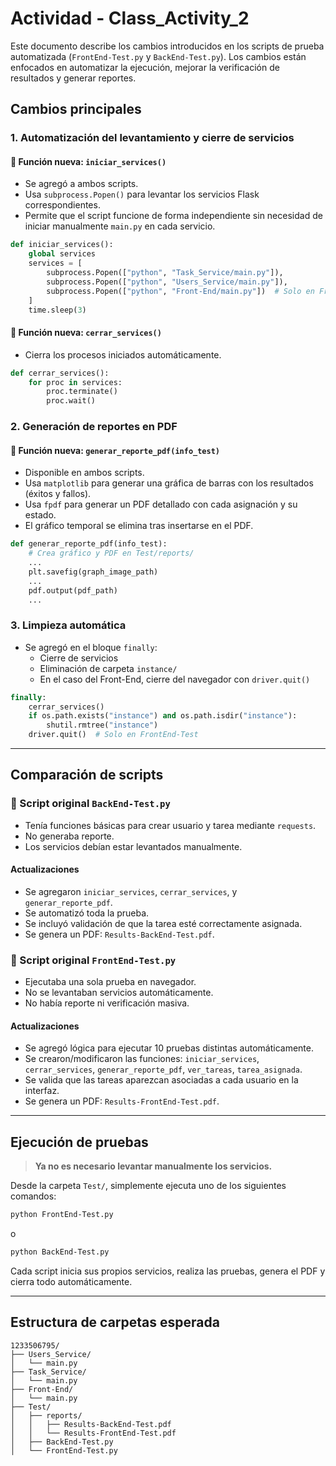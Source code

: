 # Actividad - Class_Activity_2

Este documento describe los cambios introducidos en los scripts de prueba automatizada (`FrontEnd-Test.py` y `BackEnd-Test.py`). Los cambios están enfocados en automatizar la ejecución, mejorar la verificación de resultados y generar reportes.

## Cambios principales

### 1. Automatización del levantamiento y cierre de servicios

#### 🔸 Función nueva: `iniciar_services()`

- Se agregó a ambos scripts.
- Usa `subprocess.Popen()` para levantar los servicios Flask correspondientes.
- Permite que el script funcione de forma independiente sin necesidad de iniciar manualmente `main.py` en cada servicio.

```python
def iniciar_services():
    global services
    services = [
        subprocess.Popen(["python", "Task_Service/main.py"]),
        subprocess.Popen(["python", "Users_Service/main.py"]),
        subprocess.Popen(["python", "Front-End/main.py"])  # Solo en FrontEnd-Test
    ]
    time.sleep(3)
```

#### 🔸 Función nueva: `cerrar_services()`

- Cierra los procesos iniciados automáticamente.

```python
def cerrar_services():
    for proc in services:
        proc.terminate()
        proc.wait()
```

### 2. Generación de reportes en PDF

#### 🔸 Función nueva: `generar_reporte_pdf(info_test)`

- Disponible en ambos scripts.
- Usa `matplotlib` para generar una gráfica de barras con los resultados (éxitos y fallos).
- Usa `fpdf` para generar un PDF detallado con cada asignación y su estado.
- El gráfico temporal se elimina tras insertarse en el PDF.

```python
def generar_reporte_pdf(info_test):
    # Crea gráfico y PDF en Test/reports/
    ...
    plt.savefig(graph_image_path)
    ...
    pdf.output(pdf_path)
    ...
```

### 3. Limpieza automática

- Se agregó en el bloque `finally`:
  - Cierre de servicios
  - Eliminación de carpeta `instance/`
  - En el caso del Front-End, cierre del navegador con `driver.quit()`

```python
finally:
    cerrar_services()
    if os.path.exists("instance") and os.path.isdir("instance"):
        shutil.rmtree("instance")
    driver.quit()  # Solo en FrontEnd-Test
```

---

## Comparación de scripts

### 🔹 Script original `BackEnd-Test.py`
- Tenía funciones básicas para crear usuario y tarea mediante `requests`.
- No generaba reporte.
- Los servicios debían estar levantados manualmente.

#### Actualizaciones 
- Se agregaron `iniciar_services`, `cerrar_services`, y `generar_reporte_pdf`.
- Se automatizó toda la prueba.
- Se incluyó validación de que la tarea esté correctamente asignada.
- Se genera un PDF: `Results-BackEnd-Test.pdf`.

### 🔹 Script original `FrontEnd-Test.py`
- Ejecutaba una sola prueba en navegador.
- No se levantaban servicios automáticamente.
- No había reporte ni verificación masiva.

#### Actualizaciones
- Se agregó lógica para ejecutar 10 pruebas distintas automáticamente.
- Se crearon/modificaron las funciones: `iniciar_services`, `cerrar_services`, `generar_reporte_pdf`, `ver_tareas`, `tarea_asignada`.
- Se valida que las tareas aparezcan asociadas a cada usuario en la interfaz.
- Se genera un PDF: `Results-FrontEnd-Test.pdf`.

---

## Ejecución de pruebas

> **Ya no es necesario levantar manualmente los servicios.**

Desde la carpeta `Test/`, simplemente ejecuta uno de los siguientes comandos:

```bash
python FrontEnd-Test.py
```
o
```bash
python BackEnd-Test.py
```

Cada script inicia sus propios servicios, realiza las pruebas, genera el PDF y cierra todo automáticamente.

---

## Estructura de carpetas esperada

```
1233506795/
├── Users_Service/
│   └── main.py
├── Task_Service/
│   └── main.py
├── Front-End/
│   └── main.py
├── Test/
│   ├── reports/
│   │   ├── Results-BackEnd-Test.pdf
│   │   └── Results-FrontEnd-Test.pdf
│   ├── BackEnd-Test.py
│   └── FrontEnd-Test.py
```
